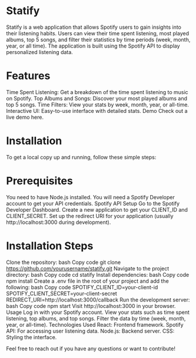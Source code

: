 # Statify

Statify is a web application that allows Spotify users to gain insights into their listening habits. Users can view their time spent listening, most played albums, top 5 songs, and filter their statistics by time periods (week, month, year, or all time). The application is built using the Spotify API to display personalized listening data.


# Features
Time Spent Listening: Get a breakdown of the time spent listening to music on Spotify.
Top Albums and Songs: Discover your most played albums and top 5 songs.
Time Filters: View your stats by week, month, year, or all-time.
Interactive UI: Easy-to-use interface with detailed stats.
Demo
Check out a live demo here.

# Installation
To get a local copy up and running, follow these simple steps:

# Prerequisites
You need to have Node.js installed.
You will need a Spotify Developer account to get your API credentials.
Spotify API Setup
Go to the Spotify Developer Dashboard.
Create a new application to get your CLIENT_ID and CLIENT_SECRET.
Set up the redirect URI for your application (usually http://localhost:3000 during development).

# Installation Steps
Clone the repository:
bash
Copy code
git clone https://github.com/yourusername/statify.git
Navigate to the project directory:
bash
Copy code
cd statify
Install dependencies:
bash
Copy code
npm install
Create a .env file in the root of your project and add the following:
bash
Copy code
SPOTIFY_CLIENT_ID=your-client-id
SPOTIFY_CLIENT_SECRET=your-client-secret
REDIRECT_URI=http://localhost:3000/callback
Run the development server:
bash
Copy code
npm start
Visit http://localhost:3000 in your browser.
Usage
Log in with your Spotify account.
View your stats such as time spent listening, top albums, and top songs.
Filter the data by time (week, month, year, or all-time).
Technologies Used
React: Frontend framework.
Spotify API: For accessing user listening data.
Node.js: Backend server.
CSS: Styling the interface.

Feel free to reach out if you have any questions or want to contribute!
